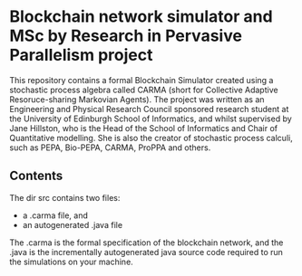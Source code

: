 # Blockchain network simulator and MSc by Research in Pervasive Parallelism project
This repository contains a formal Blockchain Simulator created using a stochastic process algebra called CARMA (short for Collective Adaptive Resoruce-sharing Markovian Agents). The project was written as an Engineering and Physical Research Council sponsored research student at the University of Edinburgh School of Informatics, and whilst supervised by Jane Hillston, who is the Head of the School of Informatics and Chair of Quantitative modelling. She is also the creator of stochastic process calculi, such as PEPA, Bio-PEPA, CARMA, ProPPA and others. 

## Contents
The dir src contains two files:
- a .carma file, and 
- an autogenerated .java file

The .carma is the formal specification of the blockchain network, and the .java is the incrementally autogenerated java source code required to run the simulations on your machine.
